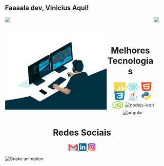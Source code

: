 ## Faaaala dev, Vinicius Aqui!

<div>
  
  <img  height="180em" src="https://github-readme-stats.vercel.app/api?username=viniciusgob&show_icons=true&theme=gruvbox&include_all_commits=true&count_private=false"/>
  <img align="right" height="180em" src="https://github-readme-stats.vercel.app/api/top-langs/?username=LuigiGF&layout=compact&langs_count=16&theme=gruvbox"/>
</div>
<br>

<div  align="center"> 
  <div style="display: inline_block"><br>
    <img align="left" height="250" alt="coding-time" src="code.gif">
    <h1 align="center">Melhores Tecnologias</h1>
    <img align="center" height="30" width="40" alt="js-icon"  src="https://raw.githubusercontent.com/devicons/devicon/master/icons/javascript/javascript-plain.svg">
    <img align="center" height="30" width="40" alt="react-icon" src="https://raw.githubusercontent.com/devicons/devicon/master/icons/react/react-original.svg">
    <img align="center" height="30" width="40" alt="html-icon" src="https://raw.githubusercontent.com/devicons/devicon/master/icons/html5/html5-original.svg">
    <img align="center" height="30" width="40" alt="css-icon" src="https://raw.githubusercontent.com/devicons/devicon/master/icons/css3/css3-original.svg">
    <img align="center" height="30" width="40" alt="java" src="https://raw.githubusercontent.com/devicons/devicon/master/icons/java/java-original.svg">
    <img align="center" height="30" width="40" alt="python" src="https://raw.githubusercontent.com/devicons/devicon/master/icons/python/python-original.svg">
    <img align="center" height="30" width="40" alt="nodejs-icon" src="https://raw.githubusercontent.com/devicons/devicon/master/icons/nodejs/nodejs-original.svg">
    <img align="center" height="30" width="40" alt="nodejs-icon" src="https://raw.githubusercontent.com/jmnote/z-icons/master/svg/cpp.svg">
    <img align="center" height="30" width="40" alt="angular" src="https://raw.githubusercontent.com/detain/svg-logos/master/svg/angular-icon.svg">
   </div>
    
  
  <h1 align="center">Redes Sociais</h1>
    <a href = "mailto: work.awake251@gmail.com">
      <img width="30" src="gmail.svg">
    </a>
    <a href = "https://www.linkedin.com/in/vinicius-gomes-barros-4b8ba9199/">
      <img width="25" src="linkedin.svg">
    </a>
    <a href = "https://www.instagram.com/viniciusgob/">
      <img width="25" src="instagram.png">
    </a>
</div>
  
![Snake animation](https://github.com/viniciusgob/viniciusgob/blob/output/github-contribution-grid-snake.svg)

